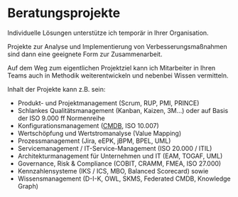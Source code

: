 # Beratungsprojekte

Individuelle Lösungen unterstütze ich temporär in Ihrer Organisation.

Projekte zur Analyse und Implementierung von Verbesserungsmaßnahmen sind dann eine geeignete Form zur Zusammenarbeit.

Auf dem Weg zum eigentlichen Projektziel kann ich Mitarbeiter in Ihren Teams auch in Methodik weiterentwickeln und nebenbei Wissen vermitteln.

Inhalt der Projekte kann z.B. sein:

* Produkt- und Projektmanagement (Scrum, RUP, PMI, PRINCE)
* Schlankes Qualitätsmanagement (Kanban, Kaizen, 3M…) oder auf Basis der  ISO 9.000 ff Normenreihe
* Konfigurationsmanagement ([CMDB](/cmdb), ISO 10.007)
* Wertschöpfung und Wertstromanalyse (Value Mapping)
* Prozessmanagement (Jira, eEPK, jBPM, BPEL, UML)
* Servicemanagement / IT-Service-Management (ISO 20.000 / ITIL)
* Architekturmanagement für Unternehmen und IT (EAM, TOGAF, UML)
* Governance, Risk & Compliance (COBIT, CRAMM, FMEA, ISO 27.000)
* Kennzahlensysteme (IKS / ICS, MBO, Balanced Scorecard)
sowie
* Wissensmanagement (D-I-K, OWL, SKMS, Federated CMDB, Knowledge Graph)
